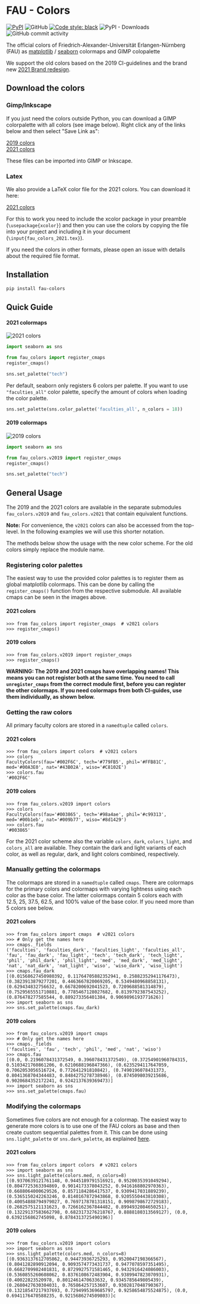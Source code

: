 # FAU - Colors

[![PyPI](https://img.shields.io/pypi/v/fau-colors)](https://pypi.org/project/fau-colors/)
![GitHub](https://img.shields.io/github/license/mad-lab-fau/fau_colors)
[![Code style: black](https://img.shields.io/badge/code%20style-black-000000.svg)](https://github.com/psf/black)
![PyPI - Downloads](https://img.shields.io/pypi/dm/fau-colors)
![GitHub commit activity](https://img.shields.io/github/commit-activity/m/mad-lab-fau/fau_colors)


The official colors of Friedrich-Alexander-Universität Erlangen-Nürnberg (FAU) as 
[matplotlib](https://matplotlib.org/) / [seaborn](https://seaborn.pydata.org/) colormaps and GIMP colopalette

We support the old colors based on the 
2019 CI-guidelines <!-- formerly available on https://www.intern.fau.de/files/2020/03/FAU-Design-Manual.pdf --> and the brand new
[2021 Brand redesign](https://www.intern.fau.de/kommunikation-marketing-und-corporate-identity/corporate-identity/).

## Download the colors

### Gimp/Inkscape
If you just need the colors outside Python, you can download a GIMP colorpalette with all colors (see image below).
Right click any of the links below and then select "Save Link as":

<a href="https://raw.githubusercontent.com/mad-lab-fau/fau_colors/main/color_palettes/fau_colors_2019.gpl" download>2019 colors</a>  
<a href="https://raw.githubusercontent.com/mad-lab-fau/fau_colors/main/color_palettes/fau_colors_2021.gpl" download>2021 colors</a>

These files can be imported into GIMP or Inkscape.

### Latex

We also provide a LaTeX color file for the 2021 colors. You can download it here:

<a href="https://raw.githubusercontent.com/mad-lab-fau/fau_colors/main/color_palettes/fau_colors_2021.tex" download>2021 colors</a>

For this to work you need to include the xcolor package in your preamble (`\usepackage{xcolor}`) and then you can use 
the colors by copying the file into your project and including it in your document (`\input{fau_colors_2021.tex}`).

If you need the colors in other formats, please open an issue with details about the required file format.

## Installation

```bash
pip install fau-colors
```

## Quick Guide

#### 2021 colormaps

![2021 colors](_docs/cms_21.png)

```python
import seaborn as sns

from fau_colors import register_cmaps
register_cmaps()

sns.set_palette("tech")
```
Per default, seaborn only registers 6 colors per palette. If you want to use `"faculties_all"` color palette, specify the amount of colors when loading the color palette. 
```python
sns.set_palette(sns.color_palette('faculties_all', n_colors = 18))
```

#### 2019 colormaps

![2019 colors](_docs/cms_19.png)

```python
import seaborn as sns

from fau_colors.v2019 import register_cmaps
register_cmaps()

sns.set_palette("tech")
```

## General Usage

The 2019 and the 2021 colors are available in the separate submodules `fau_colors.v2019` and `fau_colors.v2021` that 
contain equivalent functions.

**Note:** For convenience, the `v2021` colors can also be accessed from the top-level. In the following examples we
will use this shorter notation.

The methods below show the usage with the new color scheme.
For the old colors simply replace the module name.

### Registering color palettes

The easiest way to use the provided color palettes is to register them as global matplotlib colormaps.
This can be done by calling the `register_cmaps()` function from the respective submodule.
All available cmaps can be seen in the images above.

#### 2021 colors
```pycon
>>> from fau_colors import register_cmaps  # v2021 colors
>>> register_cmaps()
```

#### 2019 colors
```pycon
>>> from fau_colors.v2019 import register_cmaps
>>> register_cmaps()
```

**WARNING: The 2019 and 2021 cmaps have overlapping names! This means you can not register both at the same time.
You need to call `unregister_cmaps` from the correct module first, before you can register the other colormaps.
If you need colormaps from both CI-guides, use them individually, as shown below.**


### Getting the raw colors

All primary faculty colors are stored in a `namedtuple` called `colors`.


#### 2021 colors
```pycon
>>> from fau_colors import colors  # v2021 colors
>>> colors
FacultyColors(fau='#002F6C', tech='#779FB5', phil='#FFB81C', med='#00A3E0', nat='#43B02A', wiso='#C8102E')
>>> colors.fau
'#002F6C'
```

#### 2019 colors
```pycon
>>> from fau_colors.v2019 import colors
>>> colors
FacultyColors(fau='#003865', tech='#98a4ae', phil='#c99313', med='#00b1eb', nat='#009b77', wiso='#8d1429')
>>> colors.fau
'#003865'
```

For the 2021 color scheme also the variable `colors_dark`, `colors_light`, and `colors_all` are available. They 
contain the dark and light variants of each color, as well as regular, dark, and light colors combined, respectively.

### Manually getting the colormaps

The colormaps are stored in a `namedtuple` called `cmaps`.
There are colormaps for the primary colors and colormaps with varying lightness using each color as the base color.
The latter colormaps contain 5 colors each with 12.5, 25, 37.5, 62.5, and 100% value of the base color.
If you need more than 5 colors see below.

#### 2021 colors
```pycon
>>> from fau_colors import cmaps  # v2021 colors
>>> # Only get the names here
>>> cmaps._fields
('faculties', 'faculties_dark', 'faculties_light', 'faculties_all', 'fau', 'fau_dark', 'fau_light', 'tech', 'tech_dark', 'tech_light', 'phil', 'phil_dark', 'phil_light', 'med', 'med_dark', 'med_light', 'nat', 'nat_dark', 'nat_light', 'wiso', 'wiso_dark', 'wiso_light')
>>> cmaps.fau_dark
[(0.01568627450980392, 0.11764705882352941, 0.25882352941176473), (0.3823913879277201, 0.4463667820069205, 0.5349480968858131), (0.629434832756632, 0.6678200692041523, 0.7209688581314879), (0.7529565551710881, 0.7785467128027682, 0.8139792387543252), (0.876478277585544, 0.889273356401384, 0.9069896193771626)]
>>> import seaborn as sns
>>> sns.set_palette(cmaps.fau_dark)
```


#### 2019 colors
```pycon
>>> from fau_colors.v2019 import cmaps
>>> # Only get the names here
>>> cmaps._fields
('faculties', 'fau', 'tech', 'phil', 'med', 'nat', 'wiso')
>>> cmaps.fau
[(0.0, 0.2196078431372549, 0.396078431372549), (0.37254901960784315, 0.5103421760861206, 0.6210688196847366), (0.6235294117647059, 0.7062053056516724, 0.772641291810842), (0.7490196078431373, 0.8041368704344483, 0.8484275278738946), (0.8745098039215686, 0.9020684352172241, 0.9242137639369473)]
>>> import seaborn as sns
>>> sns.set_palette(cmaps.fau)
```

### Modifying the colormaps

Sometimes five colors are not enough for a colormap.
The easiest way to generate more colors is to use one of the FAU colors as base and then create custom sequential
palettes from it.
This can be done using `sns.light_palette` or `sns.dark_palette`, as explained 
[here](https://seaborn.pydata.org/tutorial/color_palettes.html#custom-sequential-palettes).

#### 2021 colors
```pycon
>>> from fau_colors import colors  # v2021 colors
>>> import seaborn as sns
>>> sns.light_palette(colors.med, n_colors=8)
[(0.9370639121761148, 0.9445189791516921, 0.9520035391049294), (0.8047725363394869, 0.9014173378043252, 0.9416168802970363), (0.6688064000629526, 0.8571184286417537, 0.9309417031889239), (0.5365150242263246, 0.8140167872943868, 0.9205550443810308), (0.40054888794979027, 0.7697178781318151, 0.9098798672729183), (0.2682575121131623, 0.7266162367844482, 0.8994932084650251), (0.13229137583662798, 0.6823173276218767, 0.8888180313569127), (0.0, 0.6392156862745098, 0.8784313725490196)]
```

#### 2019 colors
```pycon
>>> from fau_colors.v2019 import colors
>>> import seaborn as sns
>>> sns.light_palette(colors.med, n_colors=8)
[(0.9363137612705862, 0.94473936725293, 0.9520047198366567), (0.8041282890912094, 0.9093574773431737, 0.9477078597351495), (0.6682709982401831, 0.8729927571581465, 0.9432916424086003), (0.5360855260608062, 0.8376108672483904, 0.9389947823070931), (0.40022823520978, 0.8012461470633632, 0.9345785649805439), (0.2680427630304031, 0.765864257153607, 0.9302817048790367), (0.13218547217937693, 0.7294995369685797, 0.9258654875524875), (0.0, 0.6941176470588235, 0.9215686274509803)]c
```
